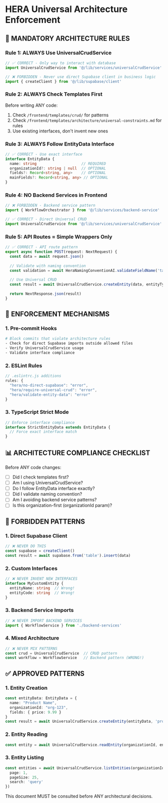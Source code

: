 # HERA Universal Architecture Enforcement

## 🚨 **MANDATORY ARCHITECTURE RULES**

### **Rule 1: ALWAYS Use UniversalCrudService**
```typescript
// ✅ CORRECT - Only way to interact with database
import UniversalCrudService from '@/lib/services/universalCrudService'

// ❌ FORBIDDEN - Never use direct Supabase client in business logic
import { createClient } from '@/lib/supabase/client'
```

### **Rule 2: ALWAYS Check Templates First**
Before writing ANY code:
1. Check `/frontend/templates/crud/` for patterns
2. Check `/frontend/templates/architecture/universal-constraints.md` for rules
3. Use existing interfaces, don't invent new ones

### **Rule 3: ALWAYS Follow EntityData Interface**
```typescript
// ✅ CORRECT - Use exact interface
interface EntityData {
  name: string                    // REQUIRED
  organizationId?: string | null  // OPTIONAL
  fields?: Record<string, any>    // OPTIONAL
  mainFields?: Record<string, any> // OPTIONAL
}
```

### **Rule 4: NO Backend Services in Frontend**
```typescript
// ❌ FORBIDDEN - Backend service pattern
import { WorkflowOrchestrator } from '@/lib/services/backend-service'

// ✅ CORRECT - Direct Universal CRUD
import UniversalCrudService from '@/lib/services/universalCrudService'
```

### **Rule 5: API Routes = Simple Wrappers Only**
```typescript
// ✅ CORRECT - API route pattern
export async function POST(request: NextRequest) {
  const data = await request.json()
  
  // Validate with naming convention
  const validation = await HeraNamingConventionAI.validateFieldName('table', 'field')
  
  // Use Universal CRUD
  const result = await UniversalCrudService.createEntity(data, entityType)
  
  return NextResponse.json(result)
}
```

## 🔧 **ENFORCEMENT MECHANISMS**

### **1. Pre-commit Hooks**
```bash
# Block commits that violate architecture rules
- Check for direct Supabase imports outside allowed files
- Verify UniversalCrudService usage
- Validate interface compliance
```

### **2. ESLint Rules**
```javascript
// .eslintrc.js additions
rules: {
  "hera/no-direct-supabase": "error",
  "hera/require-universal-crud": "error", 
  "hera/validate-entity-data": "error"
}
```

### **3. TypeScript Strict Mode**
```typescript
// Enforce interface compliance
interface StrictEntityData extends EntityData {
  // Force exact interface match
}
```

## 📊 **ARCHITECTURE COMPLIANCE CHECKLIST**

Before ANY code changes:
- [ ] Did I check templates first?
- [ ] Am I using UniversalCrudService?
- [ ] Do I follow EntityData interface exactly?
- [ ] Did I validate naming convention?
- [ ] Am I avoiding backend service patterns?
- [ ] Is this organization-first (organizationId param)?

## 🚨 **FORBIDDEN PATTERNS**

### **1. Direct Supabase Client**
```typescript
// ❌ NEVER DO THIS
const supabase = createClient()
const result = await supabase.from('table').insert(data)
```

### **2. Custom Interfaces**
```typescript
// ❌ NEVER INVENT NEW INTERFACES
interface MyCustomEntity {
  entityName: string  // Wrong!
  entityCode: string  // Wrong!
}
```

### **3. Backend Service Imports**
```typescript
// ❌ NEVER IMPORT BACKEND SERVICES
import { WorkflowService } from './backend-services'
```

### **4. Mixed Architecture**
```typescript
// ❌ NEVER MIX PATTERNS
const crud = UniversalCrudService  // CRUD pattern
const workflow = WorkflowService   // Backend pattern (WRONG!)
```

## ✅ **APPROVED PATTERNS**

### **1. Entity Creation**
```typescript
const entityData: EntityData = {
  name: "Product Name",
  organizationId: "org-123", 
  fields: { price: 9.99 }
}
const result = await UniversalCrudService.createEntity(entityData, 'product')
```

### **2. Entity Reading**
```typescript
const entity = await UniversalCrudService.readEntity(organizationId, entityId)
```

### **3. Entity Listing**
```typescript
const entities = await UniversalCrudService.listEntities(organizationId, 'product', {
  page: 1,
  pageSize: 25,
  search: 'query'
})
```

This document MUST be consulted before ANY architectural decisions.
